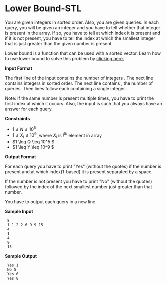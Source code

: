 # Lower Bound-STL
You are given  integers in sorted order. Also, you are given  queries. In each query, you will be given an integer and you have to tell whether that integer is present in the array. If so, you have to tell at which index it is present and if it is not present, you have to tell the index at which the smallest integer that is just greater than the given number is present.

Lower bound is a function that can be used with a sorted vector. Learn how to use lower bound to solve this problem by [clicking here.](https://cplusplus.com/reference/algorithm/lower_bound/)

**Input Format**

The first line of the input contains the number of integers . The next line contains  integers in sorted order. The next line contains , the number of queries. Then  lines follow each containing a single integer .

Note: If the same number is present multiple times, you have to print the first index at which it occurs. Also, the input is such that you always have an answer for each query.

**Constraints**
- $1 \leq N \leq 10^5$
- $1 \leq X_i \leq  10^9$, where $X_i$ is $i^{th}$ element in array
- $1 \leq Q \leq 10^5 $
- $1 \leq Y \leq 10^9 $

**Output Format**

For each query you have to print "Yes" (without the quotes) if the number is present and at which index(1-based) it is present separated by a space.

If the number is not present you have to print "No" (without the quotes) followed by the index of the next smallest number just greater than that number.

You have to output each query in a new line.

**Sample Input**
```
 8
 1 1 2 2 6 9 9 15
 4
 1
 4
 9
 15
```
**Sample Output**
```
 Yes 1
 No 5
 Yes 6
 Yes 8
```
